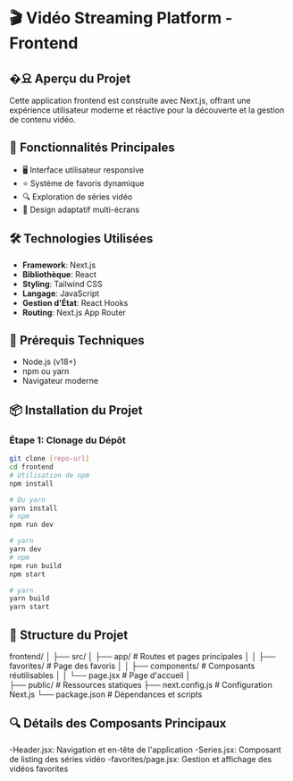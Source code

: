 # 🎬 Vidéo Streaming Platform - Frontend

## �요 Aperçu du Projet

Cette application frontend est construite avec Next.js, offrant une expérience utilisateur moderne et réactive pour la découverte et la gestion de contenu vidéo.

## 🌟 Fonctionnalités Principales

- 🖥️ Interface utilisateur responsive
- ⭐ Système de favoris dynamique
- 🔍 Exploration de séries vidéo
- 📱 Design adaptatif multi-écrans

## 🛠 Technologies Utilisées

- **Framework**: Next.js 
- **Bibliothèque**: React
- **Styling**: Tailwind CSS
- **Langage**: JavaScript
- **Gestion d'État**: React Hooks
- **Routing**: Next.js App Router

## 🔧 Prérequis Techniques

- Node.js (v18+)
- npm ou yarn
- Navigateur moderne 

## 📦 Installation du Projet

### Étape 1: Clonage du Dépôt
```bash
git clone [repo-url]
cd frontend
# Utilisation de npm
npm install

# Ou yarn
yarn install
# npm
npm run dev

# yarn
yarn dev
# npm
npm run build
npm start

# yarn
yarn build
yarn start
```	
## 📂 Structure du Projet
frontend/
│
├── src/
│   ├── app/                  # Routes et pages principales
│   │   ├── favorites/        # Page des favoris
│   │   ├── components/       # Composants réutilisables
│   │   └── page.jsx          # Page d'accueil
│   
├── public/                   # Ressources statiques
├── next.config.js            # Configuration Next.js
└── package.json              # Dépendances et scripts
## 🔍 Détails des Composants Principaux
-Header.jsx: Navigation et en-tête de l'application
-Series.jsx: Composant de listing des séries vidéo
-favorites/page.jsx: Gestion et affichage des vidéos favorites

